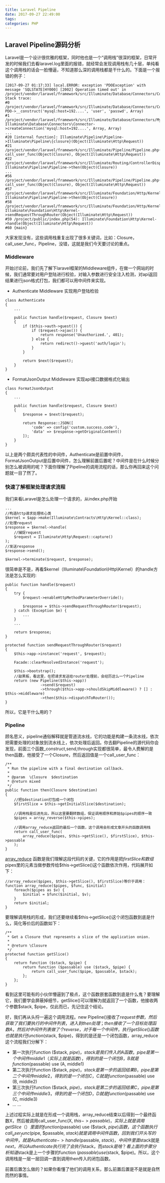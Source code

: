 ```yaml
---
title: Laravel Pipeline
date: 2017-09-27 22:49:00
tags:
categories: PHP
---
```


## Laravel Pipeline源码分析

Laravel是一个设计很优雅的框架，同时他也是一个“调用栈”很深的框架，日常开发的时候我们去看laravel.log里面的报错，就经常会发现调用栈有几十层，单纯看这个调用栈的话会一脸懵逼，不知道那么深的调用栈都是干什么的。下面是一个报错的例子：

```
[2017-09-27 01:17:33] local.ERROR: exception 'PDOException' with message 'SQLSTATE[HY000] [2002] Operation timed out' in /project/vendor/laravel/framework/src/Illuminate/Database/Connectors/Connector.php:55
Stack trace:
#0 /project/vendor/laravel/framework/src/Illuminate/Database/Connectors/Connector.php(55): PDO->__construct('mysql:host=192....', 'user', 'passwd', Array)
#1 /project/vendor/laravel/framework/src/Illuminate/Database/Connectors/MySqlConnector.php(22): Illuminate\Database\Connectors\Connector->createConnection('mysql:host=192....', Array, Array)
...
#20 [internal function]: Illuminate\Pipeline\Pipeline->Illuminate\Pipeline\{closure}(Object(Illuminate\Http\Request))
#21 /project/vendor/laravel/framework/src/Illuminate/Pipeline/Pipeline.php(103): call_user_func(Object(Closure), Object(Illuminate\Http\Request))
#22 /project/vendor/laravel/framework/src/Illuminate/Routing/ControllerDispatcher.php(114): Illuminate\Pipeline\Pipeline->then(Object(Closure))
...
#56 /project/vendor/laravel/framework/src/Illuminate/Pipeline/Pipeline.php(103): call_user_func(Object(Closure), Object(Illuminate\Http\Request))
#57 /project/vendor/laravel/framework/src/Illuminate/Foundation/Http/Kernel.php(122): Illuminate\Pipeline\Pipeline->then(Object(Closure))
#58 /project/vendor/laravel/framework/src/Illuminate/Foundation/Http/Kernel.php(87): Illuminate\Foundation\Http\Kernel->sendRequestThroughRouter(Object(Illuminate\Http\Request))
#59 /project/public/index.php(54): Illuminate\Foundation\Http\Kernel->handle(Object(Illuminate\Http\Request))
#60 {main}
```
大家发现没有，这些调用栈重复出现了很多关键词，比如：Closure，call_user_func，Pipeline，没错，这就是我们今天要讨论的重点。

### Middleware

开始讨论前，我们先了解下laravel框架的Middleware组件，在做一个网站的时候，我们通常要对用户登陆进行校验，对输入参数进行安全注入检测，对api返回结果进行json格式打包，我们都可以用中间件来实现。

* Authenticate Middleware 实现用户登陆检验

```
class Authenticate
{
    ...

    public function handle($request, Closure $next)
    {
        if ($this->auth->guest()) {
            if ($request->ajax()) {
                return response('Unauthorized.', 401);
            } else {
                return redirect()->guest('auth/login');
            }
        }

        return $next($request);
    }
}
```
* FormatJsonOutput Middleware 实现api接口数据格式化输出

```
class FormatJsonOutput
{
	...

    public function handle($request, Closure $next)
    {
        $response = $next($request);

        return Response::JSON([
            'code' => config('custom.success.code'),
            'data' => $response->getOriginalContent()
        ]);
    }
}
```
以上是两个颇具代表性的中间件，Authenticate是前置中间件，FormatJsonOutput是后置中间件，怎么理解前置后置呢？中间件是在什么时候分别怎么被调用的呢？下面你理解了Pipeline的调用流程的话，那么你再回来这个问题就一目了然了。

### 快速了解框架处理请求流程

我们来看Laravel是怎么处理一个请求的，从index.php开始

```
...
//构造http请求处理核心类
$kernel = $app->make(Illuminate\Contracts\Http\Kernel::class);
//处理request
$response = $kernel->handle(
	//捕捉request
    $request = Illuminate\Http\Request::capture()
);
//发送response
$response->send();

$kernel->terminate($request, $response);

```
很简单是不是，再看$kernel（Illuminate\Foundation\Http\Kernel）的handle方法是怎么实现的:

```
public function handle($request)
{
    try {
        $request->enableHttpMethodParameterOverride();

        $response = $this->sendRequestThroughRouter($request);
    } catch (Exception $e) {
        ...
    }
	...

    return $response;
}

protected function sendRequestThroughRouter($request)
{
    $this->app->instance('request', $request);

    Facade::clearResolvedInstance('request');

    $this->bootstrap();
	//敲黑板，看这里，在把请求发送给router处理前，会经历这么一个Pipeline
    return (new Pipeline($this->app))
                ->send($request)
                ->through($this->app->shouldSkipMiddleware() ? [] : $this->middleware)
                ->then($this->dispatchToRouter());
}
```
所以，它是干什么用的？

### Pipeline

顾名思义，pipeline通俗解释就是管道流水线，它的功能是构建一条流水线，依次把需要处理的对象放到流水线上，依次处理后返回。你去翻Pipeline的源代码你会发现，前面三个函数_construct,send,through实现都很简单，最令人费解的是then函数，他接受了一个Closure，然后返回值是一个call_user_func：


```
/**
 * Run the pipeline with a final destination callback.
 *
 * @param  \Closure  $destination
 * @return mixed
 */
public function then(Closure $destination)
{
	//把$destination打包成一个闭包
    $firstSlice = $this->getInitialSlice($destination);

	//调用栈是后进先出，所以这里要翻转数组，保证调用顺序和原始$pipes的顺序一致
    $pipes = array_reverse($this->pipes);

	//调用array_reduce返回的最后一个函数，这个调用会形成文章开头的函数调用栈
    return call_user_func(
        array_reduce($pipes, $this->getSlice(), $firstSlice), $this->passable
    );
}

```
[array_reduce](http://php.net/manual/zh/function.array-reduce.php) 函数是我们理解这段代码的关键，它的作用是把$firstSlice和数组$pipes里的元素当做参数传给$this->getSlice()这个函数依次作用，代码展开如下：

```
//array_reduce($pipes, $this->getSlice(), $firstSlice)等价于调用：
function array_reduce($pipes, $func, $initial)
    foreach($pipes as $v) {
        $initial = $func($initial, $v);
    }
    return $initial;
}

```

要理解调用栈的形成，我们还要继续看$this->getSlice()这个闭包函数到底是什么，简化等价后的函数如下：

```
/**
 * Get a Closure that represents a slice of the application onion.
 *
 * @return \Closure
 */
protected function getSlice()
{
    return function ($stack, $pipe) {
        return function ($passable) use ($stack, $pipe) {
            return call_user_func($pipe, $passable, $stack);
        };
    };
}
```
看到这里可能有的小伙伴懵逼到了极点，这个函数嵌套函数到底是什么鬼？要理解它，我们要学会屏蔽掉细节，getSlice()可以理解为就返回了一个函数，他接收两个参数$stack, $pipe，仅此而已，先记住这个结论。

好，我们再从头捋一遍这个调用流程。new Pipeline()接收了$request参数，然后获取了我们要执行的中间件列表，进入到then处理；then接收了一个目标处理函数A，然后对中间件列表做了个reverse，对于每一个中间件，执行getSlice()函数也就是执行function ($stack, $pipe)，得到的是还是一个闭包函数，array_reduce这个流程我们分解下：

* 第一次执行function ($stack, $pipe)，stack是我们传入的A函数，pipe是第一个中间件middle1（实际上就是函数），得到的是一个闭包B，B就是function ($passable) use (A, middle1)
* 第二次执行function ($stack, $pipe)，stack是第一步的返回结果B，pipe是第二个中间件middle2，得到的是一个闭包C，C就是function ($passable) use (B, middle2)
* 第三次执行function ($stack, $pipe)，stack是第二步的返回结果C，pipe是第三个中间件middle3，得到的是一个闭包D，D就是function ($passable) use (C, middle3)
* ... ...

上述过程实际上就是在形成一个调用栈，array_reduce结束以后得到一个最终函数X，然后被调用call_user_func(X, $this->passable)，实际上就是调用 getSlice（）里面的function ($passable) use ($stack, $pipe)函数，这个函数执行call_user_func($pipe, $passable, $stack)就是调用中间件函数，回到我们开头写的中间件，就是Authenticate->handle($passable, $stack)，中间件里面$stack就是$next，所以Authenticate执行完了会执行$stack，而$stack是啥？看上面的步骤分析知道$stack是上一个步骤的function ($passable) use ($stack, $pipe)。所以，这个调用栈是一层一层回调一直到调用then传入的闭包函数。

前置后置怎么做的？如果你看懂了他们的调用关系，那么前置后置是不是就是自然而然的事情。




